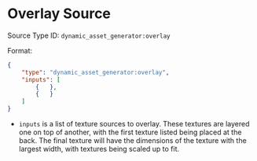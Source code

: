 # Overlay Source

Source Type ID: `dynamic_asset_generator:overlay`

Format:

```json
{
    "type": "dynamic_asset_generator:overlay",
    "inputs": [
        {   },
        {   }
    ]
}
```

* `inputs` is a list of texture sources to overlay. These textures are layered one on top of another, with the first texture listed being placed at the back. The final texture will have the dimensions of the texture with the largest width, with textures being scaled up to fit.